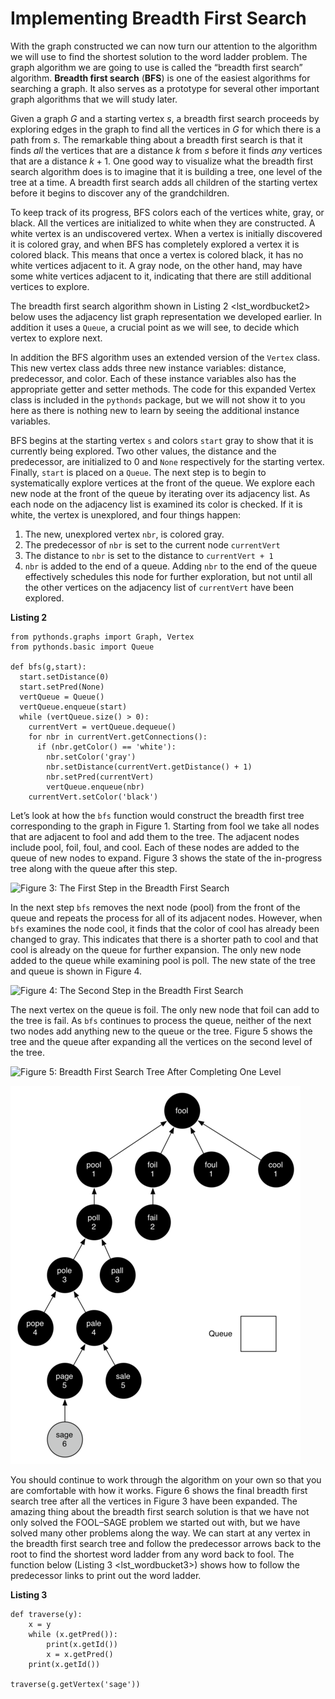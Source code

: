 Implementing Breadth First Search
=================================

With the graph constructed we can now turn our attention to the
algorithm we will use to find the shortest solution to the word ladder
problem. The graph algorithm we are going to use is called the “breadth
first search” algorithm. **Breadth first search** (**BFS**) is one of
the easiest algorithms for searching a graph. It also serves as a
prototype for several other important graph algorithms that we will
study later.

Given a graph $G$ and a starting vertex $s$, a breadth first search
proceeds by exploring edges in the graph to find all the vertices in $G$
for which there is a path from $s$. The remarkable thing about a breadth
first search is that it finds *all* the vertices that are a distance $k$
from $s$ before it finds *any* vertices that are a distance $k+1$. One
good way to visualize what the breadth first search algorithm does is to
imagine that it is building a tree, one level of the tree at a time. A
breadth first search adds all children of the starting vertex before it
begins to discover any of the grandchildren.

To keep track of its progress, BFS colors each of the vertices white,
gray, or black. All the vertices are initialized to white when they are
constructed. A white vertex is an undiscovered vertex. When a vertex is
initially discovered it is colored gray, and when BFS has completely
explored a vertex it is colored black. This means that once a vertex is
colored black, it has no white vertices adjacent to it. A gray node, on
the other hand, may have some white vertices adjacent to it, indicating
that there are still additional vertices to explore.

The breadth first search algorithm shown in
Listing 2 &lt;lst\_wordbucket2&gt; below uses the adjacency list graph
representation we developed earlier. In addition it uses a `Queue`, a
crucial point as we will see, to decide which vertex to explore next.

In addition the BFS algorithm uses an extended version of the `Vertex`
class. This new vertex class adds three new instance variables:
distance, predecessor, and color. Each of these instance variables also
has the appropriate getter and setter methods. The code for this
expanded Vertex class is included in the `pythonds` package, but we will
not show it to you here as there is nothing new to learn by seeing the
additional instance variables.

BFS begins at the starting vertex `s` and colors `start` gray to show
that it is currently being explored. Two other values, the distance and
the predecessor, are initialized to 0 and `None` respectively for the
starting vertex. Finally, `start` is placed on a `Queue`. The next step
is to begin to systematically explore vertices at the front of the
queue. We explore each new node at the front of the queue by iterating
over its adjacency list. As each node on the adjacency list is examined
its color is checked. If it is white, the vertex is unexplored, and four
things happen:

1.  The new, unexplored vertex `nbr`, is colored gray.
2.  The predecessor of `nbr` is set to the current node `currentVert`
3.  The distance to `nbr` is set to the distance to `currentVert + 1`
4.  `nbr` is added to the end of a queue. Adding `nbr` to the end of the
    queue effectively schedules this node for further exploration, but
    not until all the other vertices on the adjacency list of
    `currentVert` have been explored.

**Listing 2**

    from pythonds.graphs import Graph, Vertex
    from pythonds.basic import Queue

    def bfs(g,start):
      start.setDistance(0)
      start.setPred(None)
      vertQueue = Queue()
      vertQueue.enqueue(start)
      while (vertQueue.size() > 0):
        currentVert = vertQueue.dequeue()
        for nbr in currentVert.getConnections():
          if (nbr.getColor() == 'white'):
            nbr.setColor('gray')
            nbr.setDistance(currentVert.getDistance() + 1)
            nbr.setPred(currentVert)
            vertQueue.enqueue(nbr)
        currentVert.setColor('black')

Let’s look at how the `bfs` function would construct the breadth first
tree corresponding to the graph in Figure 1.
Starting from fool we take all nodes that are adjacent to fool and add
them to the tree. The adjacent nodes include pool, foil, foul, and cool.
Each of these nodes are added to the queue of new nodes to expand.
Figure 3 shows the state of the in-progress tree along
with the queue after this step.

![Figure 3: The First Step in the Breadth First
Search](Figures/bfs1.png)

In the next step `bfs` removes the next node (pool) from the front of
the queue and repeats the process for all of its adjacent nodes.
However, when `bfs` examines the node cool, it finds that the color of
cool has already been changed to gray. This indicates that there is a
shorter path to cool and that cool is already on the queue for further
expansion. The only new node added to the queue while examining pool is
poll. The new state of the tree and queue is shown in
Figure 4.

![Figure 4: The Second Step in the Breadth First
Search](Figures/bfs2.png)

The next vertex on the queue is foil. The only new node that foil can
add to the tree is fail. As `bfs` continues to process the queue,
neither of the next two nodes add anything new to the queue or the tree.
Figure 5 shows the tree and the queue after expanding
all the vertices on the second level of the tree.

![Figure 5: Breadth First Search Tree After Completing One
Level](Figures/bfs3.png)

![FIgure 6: Final Breadth First Search Tree](Figures/bfsDone.png)

You should continue to work through the algorithm on your own so that
you are comfortable with how it works. Figure 6
shows the final breadth first search tree after all the vertices in
Figure 3 have been expanded. The amazing thing
about the breadth first search solution is that we have not only solved
the FOOL–SAGE problem we started out with, but we have solved many other
problems along the way. We can start at any vertex in the breadth first
search tree and follow the predecessor arrows back to the root to find
the shortest word ladder from any word back to fool. The function below
(Listing 3 &lt;lst\_wordbucket3&gt;) shows how to follow the predecessor
links to print out the word ladder.

**Listing 3**

    def traverse(y):
        x = y
        while (x.getPred()):
            print(x.getId())
            x = x.getPred()
        print(x.getId())

    traverse(g.getVertex('sage'))
